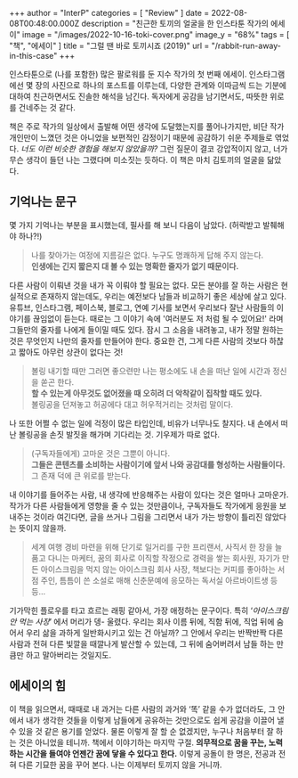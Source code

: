 +++
author = "InterP"
categories = [ "Review" ]
date = 2022-08-08T00:48:00.000Z
description = "친근한 토끼의 얼굴을 한 인스타툰 작가의 에세이"
image = "/images/2022-10-16-toki-cover.png"
image_y = "68%"
tags = [ "책", "에세이" ]
title = "그럴 땐 바로 토끼시죠 (2019)"
url = "/rabbit-run-away-in-this-case"
+++

인스타툰으로 (나를 포함한) 많은 팔로워를 둔 지수 작가의 첫 번째 에세이. 인스타그램에선 몇 장의 사진으로 하나의 포스트를 이루는데, 다양한 관계와 이따금씩 드는 기분에 대하여 친근하면서도 진솔한 해석을 남긴다. 독자에게 공감을 남기면서도, 따뜻한 위로를 건네주는 것 같다.

책은 주로 작가의 일상에서 출발해 어떤 생각에 도달했는지를 풀어나가지만, 비단 작가 개인만이 느꼈던 것은 아니었을 보편적인 감정이기 때문에 공감하기 쉬운 주제들로 엮었다. _너도 이런 비슷한 경험을 해보지 않았을까?_ 그런 질문이 결코 강압적이지 않고, 너가 무슨 생각이 들던 나는 그랬다며 미소짓는 듯하다. 이 책은 마치 김토끼의 얼굴을 닮았다.

## 기억나는 문구

몇 가지 기억나는 부분을 표시했는데, 필사를 해 보니 다음이 남았다. (허락받고 발췌해야 하나?!)

> 나를 찾아가는 여정에 지름길은 없다. 누구도 명쾌하게 답해 주지 않는다.  
> **인생에는 긴지 짧은지 대 볼 수 있는 명확한 줄자가 없기 때문이다.**

다른 사람이 이뤄낸 것을 내가 꼭 이뤄야 할 필요는 없다. 모든 분야를 잘 하는 사람은 현실적으로 존재하지 않는데도, 우리는 예전보다 남들과 비교하기 좋은 세상에 살고 있다. 유튜브, 인스타그램, 페이스북, 블로그, 연예 기사를 보면서 우리보다 잘난 사람들의 이야기를 끊임없이 듣는다. 때로는 그 이야기 속에 '여러분도 저 처럼 될 수 있어요!' 라며 그들만의 줄자를 나에게 들이밀 때도 있다. 잠시 그 소음을 내려놓고, 내가 정말 원하는 것은 무엇인지 나만의 줄자를 만들어야 한다. 중요한 건, 그게 다른 사람의 것보다 하찮고 짧아도 아무런 상관이 없다는 것!

> 볼링 내기할 때만 그러면 좋으련만 나는 평소에도 내 손을 떠난 일에 시간과 정신을 쏟곤 한다.  
> **할 수 있는게 아무것도 없어졌을 때 오히려 더 악착같이 집착할 때도 있다.**  
> 볼링공을 던져놓고 허공에다 대고 허우적거리는 것처럼 말이다.

나 또한 어쩔 수 없는 일에 걱정이 많은 타입인데, 비유가 너무나도 찰지다. 내 손에서 떠난 볼링공을 손짓 발짓을 해가며 기다리는 것. 기우제가 따로 없다.

> (구독자들에게) 고마운 것은 그뿐이 아니다.  
> **그들은 콘텐츠를 소비하는 사람이기에 앞서 나와 공감대를 형성하는 사람들이다.**  
> 그 존재 덕에 큰 위로를 받는다.

내 이야기를 들어주는 사람, 내 생각에 반응해주는 사람이 있다는 것은 얼마나 고마운가. 작가가 다른 사람들에게 영향을 줄 수 있는 것만큼이나, 구독자들도 작가에게 응원을 보내주는 것이라 여긴다면, 글을 쓰거나 그림을 그리면서 내가 가는 방향이 틀리진 않았다는 뜻이지 않을까.

> 세계 여행 경비 마련을 위해 단기로 일거리를 구한 프리랜서, 사직서 한 장을 늘 품고 다니는 마케터, 꿈의 회사로 이직할 작정으로 경력을 쌓는 회사원, 자기가 만든 아이스크림을 먹지 않는 아이스크림 회사 사장, 책보다는 커피를 좋아하는 서점 주인, 틈틈이 쓴 소설로 매해 신춘문예에 응모하는 독서실 아르바이트생 등등…

기가막힌 플로우를 타고 흐르는 래핑 같아서, 가장 애정하는 문구이다. 특히 ‘_아이스크림 안 먹는 사장_’ 에서 머리가 뎅- 울렸다. 우리는 회사 이름 뒤에, 직함 뒤에, 직업 뒤에 숨어서 우리 삶을 과하게 일반화시키고 있는 건 아닐까? 그 안에서 우리는 반짝반짝 다른 사람과 전혀 다른 빛깔을 때깔나게 발산할 수 있는데, 그 뒤에 숨어버려서 남들 하는 만큼만 하고 말아버리는 것일지도.

## 에세이의 힘

이 책을 읽으면서, 때때로 내 과거는 다른 사람의 과거와 ‘똑’ 같을 수가 없더라도, 그 안에서 내가 생각한 것들을 이렇게 남들에게 공유하는 것만으로도 쉽게 공감을 이끌어 낼 수 있을 것 같은 용기를 얻었다. 물론 이렇게 잘 할 순 없겠지만, 누구나 처음부터 잘 하는 것은 아니었을 테니까. 책에서 이야기하는 마지막 구절. **의무적으로 꿈을 꾸는, 노력하는 시간을 들여야 언젠간 꿈에 닿을 수 있다고 한다.** 이렇게 공돌이 한 명은, 전공과 전혀 다른 기묘한 꿈을 꾸어 본다. 나는 이제부터 토끼지 않을 거니까.